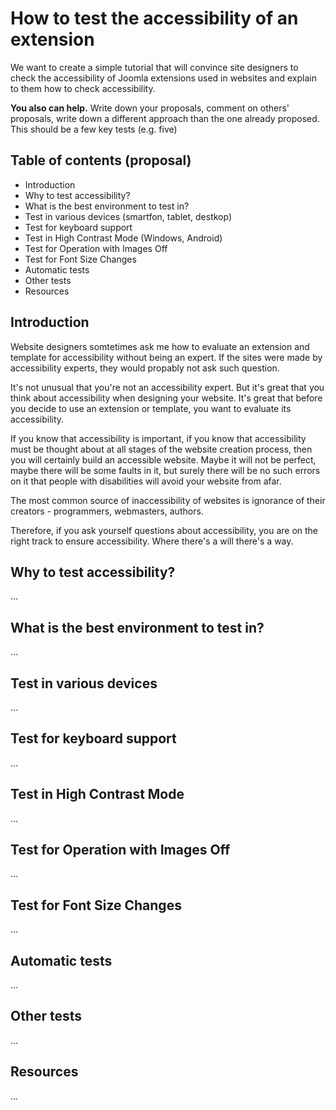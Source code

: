 # How to test the accessibility of an extension
We want to create a simple tutorial that will convince site designers to check the accessibility of Joomla extensions used in websites and explain to them how to check accessibility.

**You also can help.** Write down your proposals, comment on others' proposals, write down a different approach than the one already proposed.
This should be a few key tests (e.g. five)
## Table of contents (proposal)
* Introduction
* Why to test accessibility?
* What is the best environment to test in?
* Test in various devices (smartfon, tablet, destkop)
* Test for keyboard support
* Test in High Contrast Mode (Windows, Android)
* Test for Operation with Images Off
* Test for Font Size Changes
* Automatic tests
* Other tests
* Resources
## Introduction
Website designers somtetimes ask me how to evaluate an extension and template for accessibility without being an expert.
If the sites were made by accessibility experts, they would propably not ask such question.

It's not unusual that you're not an accessibility expert. But it's great that you think about accessibility when designing your website.
It's great that before you decide to use an extension or template, you want to evaluate its accessibility.

If you know that accessibility is important, if you know that accessibility must be thought about at all stages of the website creation process, then you will certainly build an accessible website. 
Maybe it will not be perfect, maybe there will be some faults in it, but surely there will be no such errors on it that people with disabilities will avoid your website from afar.

The most common source of inaccessibility of websites is ignorance of their creators - programmers, webmasters, authors.

Therefore, if you ask yourself questions about accessibility, you are on the right track to ensure accessibility. 
Where there's a will there's a way.
## Why to test accessibility?
...
## What is the best environment to test in?
...
## Test in various devices
...
## Test for keyboard support
...
## Test in High Contrast Mode
...
## Test for Operation with Images Off
...
## Test for Font Size Changes
...
## Automatic tests
...
## Other tests
...
## Resources
...
